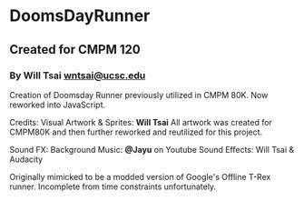 # DoomsDayRunner
## Created for CMPM 120
### By Will Tsai wntsai@ucsc.edu

Creation of Doomsday Runner previously utilized in CMPM 80K. Now reworked into JavaScript.

Credits:
Visual Artwork & Sprites: **Will Tsai**
All artwork was created for CMPM80K and then further reworked and reutilized for this project.

Sound FX:
Background Music: **@Jayu** on Youtube
Sound Effects: Will Tsai & Audacity

Originally mimicked to be a modded version of Google's Offline T-Rex runner. Incomplete from time constraints unfortunately.